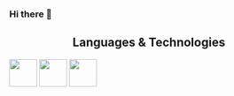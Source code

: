 ### Hi there 👋

<!--
**riasc/riasc** is a ✨ _special_ ✨ repository because its `README.md` (this file) appears on your GitHub profile.

Here are some ideas to get you started:

- 🔭 I’m currently working on ...
- 🌱 I’m currently learning ...
- 👯 I’m looking to collaborate on ...
- 🤔 I’m looking for help with ...
- 💬 Ask me about ...
- 📫 How to reach me: ...
- 😄 Pronouns: ...
- ⚡ Fun fact: ...
-->

<h2 align="center">Languages & Technologies</h2>

<link rel="stylesheet" href="https://cdn.jsdelivr.net/gh/devicons/devicon@v2.15.1/devicon.min.css">
          

<img width="50" height="50" src="https://cdn.jsdelivr.net/gh/devicons/devicon/icons/python/python-original.svg" /> <img width="50" height="50" src="https://cdn.jsdelivr.net/gh/devicons/devicon/icons/cplusplus/cplusplus-original.svg" /> <img width="50" height="50" src="https://cdn.jsdelivr.net/gh/devicons/devicon/icons/d3js/d3js-original.svg" />
          


<i class="devicon-python-plain"></i>
          
          
